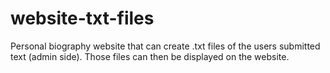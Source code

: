 # website-txt-files
Personal biography website that can create .txt files of the users submitted text (admin side). Those files can then be displayed on the website. 
